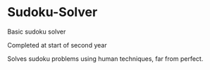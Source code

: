 # Sudoku-Solver
Basic sudoku solver

Completed at start of second year

Solves sudoku problems using human techniques, far from perfect.
